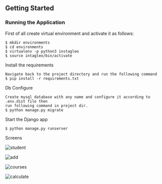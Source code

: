 ## Getting Started
### Running the Application


First of all create virtual environment and activate it as follows:
```
$ mkdir environments
$ cd environments
$ virtualenv -p python3 instagleo
$ source intagleo/bin/activate
```

Install the requirements
```
Navigate back to the project directory and run the following command
$ pip install -r requirements.txt
```

Db Configure
```
Create mysql database with any name and configure it according to .env.dist file then
run following command in project dir.
$ python manage.py migrate
```

Start the Django app
```
$ python manage.py runserver
```

Screens

![student](https://user-images.githubusercontent.com/40248466/107156169-93c76680-699e-11eb-8642-70dc54bbf790.png)

![add](https://user-images.githubusercontent.com/40248466/107156224-ec96ff00-699e-11eb-810a-f73b62caf451.png)

![courses](https://user-images.githubusercontent.com/40248466/107156202-d426e480-699e-11eb-86f4-f84a52bb2bc7.png)

![calculate](https://user-images.githubusercontent.com/40248466/107156189-b9547000-699e-11eb-8d66-4bb397953349.png)
